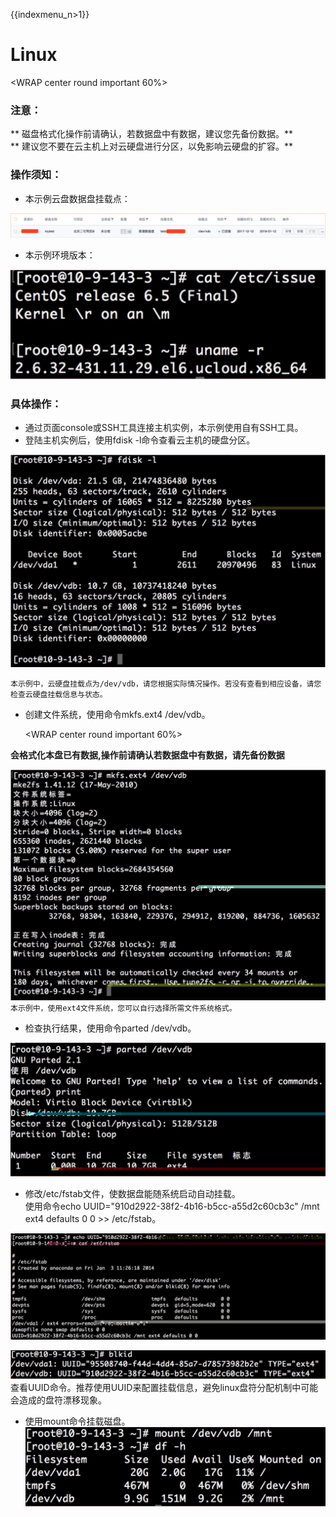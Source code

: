 {{indexmenu_n>1}}

# Linux

<WRAP center round important 60%>

### 注意：

\*\* 磁盘格式化操作前请确认，若数据盘中有数据，建议您先备份数据。\*\*  
\*\* 建议您不要在云主机上对云硬盘进行分区，以免影响云硬盘的扩容。\*\*

</WRAP>

### 操作须知：

* 本示例云盘数据盘挂载点：  

![](/images/userguide/format/image1.jpg)


* 本示例环境版本：  

![](/images/userguide/format/image2.jpg)

### 具体操作：

* 通过页面console或SSH工具连接主机实例，本示例使用自有SSH工具。
* 登陆主机实例后，使用fdisk -l命令查看云主机的硬盘分区。  

![](/images/userguide/format/image3.jpg)

`本示例中，云硬盘挂载点为/dev/vdb，请您根据实际情况操作。若没有查看到相应设备，请您检查云硬盘挂载信息与状态。`

 * 创建文件系统，使用命令mkfs.ext4 /dev/vdb。  



    <WRAP center round important 60%>

**会格式化本盘已有数据,操作前请确认若数据盘中有数据，请先备份数据** </WRAP>

![](/images/userguide/format/image4.jpg)
`本示例中，使用ext4文件系统，您可以自行选择所需文件系统格式。`

* 检查执行结果，使用命令parted /dev/vdb。

![](/images/userguide/format/image5.jpg)

* 修改/etc/fstab文件，使数据盘能随系统启动自动挂载。  
    使用命令echo UUID="910d2922-38f2-4b16-b5cc-a55d2c60cb3c" /mnt ext4
    defaults 0 0 \>\> /etc/fstab。

![](/images/userguide/format/image6.jpg)

![](/images/userguide/format/image7.jpg)
查看UUID命令。推荐使用UUID来配置挂载信息，避免linux盘符分配机制中可能会造成的盘符漂移现象。

* 使用mount命令挂载磁盘。  
![](/images/userguide/format/image8.jpg)


